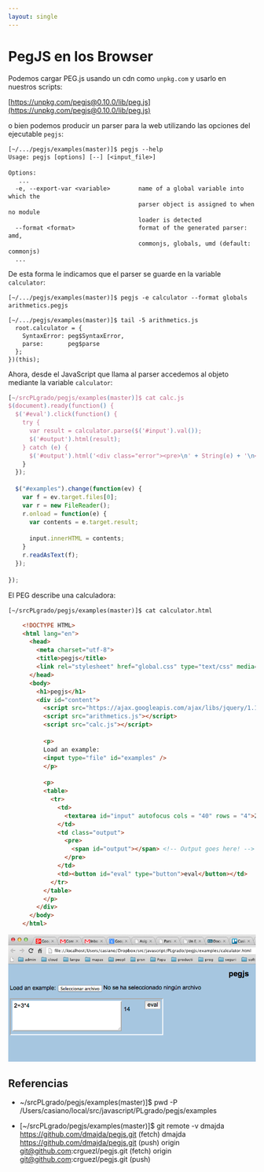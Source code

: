 ```yaml
---
layout: single
---
```


# PegJS en los Browser


Podemos cargar PEG.js usando un cdn como `unpkg.com` y usarlo en nuestros scripts:

[https://unpkg.com/pegjs@0.10.0/lib/peg.js](https://unpkg.com/pegjs@0.10.0/lib/peg.js)


o bien  podemos producir un parser para la web utilizando las opciones del ejecutable `pegjs`:

```
[~/.../pegjs/examples(master)]$ pegjs --help
Usage: pegjs [options] [--] [<input_file>]

Options:
   ...
  -e, --export-var <variable>        name of a global variable into which the
                                     parser object is assigned to when no module
                                     loader is detected
  --format <format>                  format of the generated parser: amd,
                                     commonjs, globals, umd (default: commonjs)
  ...
```

De esta forma le indicamos que el parser se guarde en la variable `calculator`:

```
[~/.../pegjs/examples(master)]$ pegjs -e calculator --format globals arithmetics.pegjs
```

```
[~/.../pegjs/examples(master)]$ tail -5 arithmetics.js
  root.calculator = {
    SyntaxError: peg$SyntaxError,
    parse:       peg$parse
  };
})(this);
```

Ahora, desde el JavaScript que llama al parser accedemos al objeto
mediante la variable `calculator`:

```js
[~/srcPLgrado/pegjs/examples(master)]$ cat calc.js 
$(document).ready(function() {
  $('#eval').click(function() {
    try {
      var result = calculator.parse($('#input').val());
      $('#output').html(result);
    } catch (e) {
      $('#output').html('<div class="error"><pre>\n' + String(e) + '\n</pre></div>');
    }
  });

  $("#examples").change(function(ev) {
    var f = ev.target.files[0]; 
    var r = new FileReader();
    r.onload = function(e) { 
      var contents = e.target.result;
      
      input.innerHTML = contents;
    }
    r.readAsText(f);
  });

});
```

El PEG describe una calculadora:

```
[~/srcPLgrado/pegjs/examples(master)]$ cat calculator.html 
```
```html
    <!DOCTYPE HTML>
    <html lang="en">
      <head>
        <meta charset="utf-8">
        <title>pegjs</title>
        <link rel="stylesheet" href="global.css" type="text/css" media="screen" charset="utf-8" />
      </head>
      <body>
        <h1>pegjs</h1>
        <div id="content">
          <script src="https://ajax.googleapis.com/ajax/libs/jquery/1.10.2/jquery.min.js"></script>
          <script src="arithmetics.js"></script>
          <script src="calc.js"></script>

          <p>
          Load an example:
          <input type="file" id="examples" />
          </p>

          <p>
          <table>
            <tr>
              <td>
                <textarea id="input" autofocus cols = "40" rows = "4">2+3*4</textarea> 
              </td>
              <td class="output">
                <pre>
                  <span id="output"></span> <!-- Output goes here! --> 
                </pre>
              </td>
              <td><button id="eval" type="button">eval</button></td>
            </tr>
          </table>
          </p>
        </div>
      </body>
    </html>
```

<img src="pegjs.png"/>

## Referencias

-   ~/srcPLgrado/pegjs/examples(master)]$ pwd -P
        /Users/casiano/local/src/javascript/PLgrado/pegjs/examples

-   [~/srcPLgrado/pegjs/examples(master)]$ git remote -v
        dmajda  https://github.com/dmajda/pegjs.git (fetch)
        dmajda  https://github.com/dmajda/pegjs.git (push)
        origin  git@github.com:crguezl/pegjs.git (fetch)
        origin  git@github.com:crguezl/pegjs.git (push)

